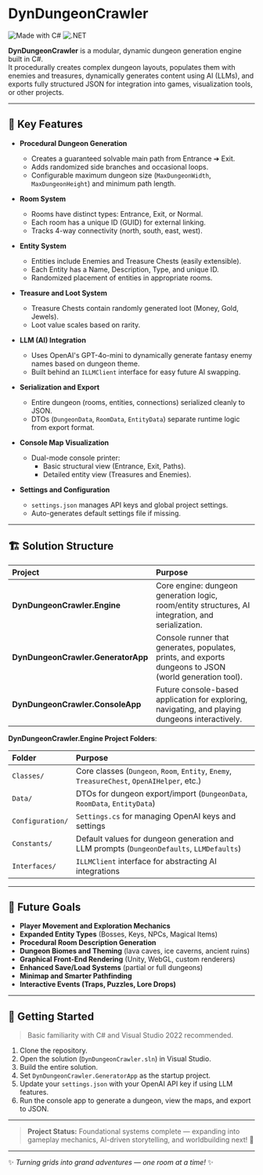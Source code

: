 ﻿# DynDungeonCrawler

![Made with C#](https://img.shields.io/badge/Made%20with-C%23-239120)
![.NET](https://img.shields.io/badge/.NET-9.0-blueviolet)

**DynDungeonCrawler** is a modular, dynamic dungeon generation engine built in C#.  
It procedurally creates complex dungeon layouts, populates them with enemies and treasures, dynamically generates content using AI (LLMs), and exports fully structured JSON for integration into games, visualization tools, or other projects.

---

## 🌟 Key Features

- **Procedural Dungeon Generation**
  - Creates a guaranteed solvable main path from Entrance ➔ Exit.
  - Adds randomized side branches and occasional loops.
  - Configurable maximum dungeon size (`MaxDungeonWidth`, `MaxDungeonHeight`) and minimum path length.

- **Room System**
  - Rooms have distinct types: Entrance, Exit, or Normal.
  - Each room has a unique ID (GUID) for external linking.
  - Tracks 4-way connectivity (north, south, east, west).

- **Entity System**
  - Entities include Enemies and Treasure Chests (easily extensible).
  - Each Entity has a Name, Description, Type, and unique ID.
  - Randomized placement of entities in appropriate rooms.

- **Treasure and Loot System**
  - Treasure Chests contain randomly generated loot (Money, Gold, Jewels).
  - Loot value scales based on rarity.

- **LLM (AI) Integration**
  - Uses OpenAI's GPT-4o-mini to dynamically generate fantasy enemy names based on dungeon theme.
  - Built behind an `ILLMClient` interface for easy future AI swapping.

- **Serialization and Export**
  - Entire dungeon (rooms, entities, connections) serialized cleanly to JSON.
  - DTOs (`DungeonData`, `RoomData`, `EntityData`) separate runtime logic from export format.

- **Console Map Visualization**
  - Dual-mode console printer:
    - Basic structural view (Entrance, Exit, Paths).
    - Detailed entity view (Treasures and Enemies).

- **Settings and Configuration**
  - `settings.json` manages API keys and global project settings.
  - Auto-generates default settings file if missing.

---

## 🏗️ Solution Structure

| Project | Purpose |
|:--------|:--------|
| **DynDungeonCrawler.Engine** | Core engine: dungeon generation logic, room/entity structures, AI integration, and serialization. |
| **DynDungeonCrawler.GeneratorApp** | Console runner that generates, populates, prints, and exports dungeons to JSON (world generation tool). |
| **DynDungeonCrawler.ConsoleApp** | Future console-based application for exploring, navigating, and playing dungeons interactively. |

**DynDungeonCrawler.Engine Project Folders**:

| Folder | Purpose |
|:-------|:--------|
| `Classes/` | Core classes (`Dungeon`, `Room`, `Entity`, `Enemy`, `TreasureChest`, `OpenAIHelper`, etc.) |
| `Data/` | DTOs for dungeon export/import (`DungeonData`, `RoomData`, `EntityData`) |
| `Configuration/` | `Settings.cs` for managing OpenAI keys and settings |
| `Constants/` | Default values for dungeon generation and LLM prompts (`DungeonDefaults`, `LLMDefaults`) |
| `Interfaces/` | `ILLMClient` interface for abstracting AI integrations |

---

## 🚀 Future Goals

- **Player Movement and Exploration Mechanics**
- **Expanded Entity Types** (Bosses, Keys, NPCs, Magical Items)
- **Procedural Room Description Generation**
- **Dungeon Biomes and Theming** (lava caves, ice caverns, ancient ruins)
- **Graphical Front-End Rendering** (Unity, WebGL, custom renderers)
- **Enhanced Save/Load Systems** (partial or full dungeons)
- **Minimap and Smarter Pathfinding**
- **Interactive Events (Traps, Puzzles, Lore Drops)**

---

## 🔹 Getting Started

> Basic familiarity with C# and Visual Studio 2022 recommended.

1. Clone the repository.
2. Open the solution (`DynDungeonCrawler.sln`) in Visual Studio.
3. Build the entire solution.
4. Set `DynDungeonCrawler.GeneratorApp` as the startup project.
5. Update your `settings.json` with your OpenAI API key if using LLM features.
6. Run the console app to generate a dungeon, view the maps, and export to JSON.

---

> **Project Status:** Foundational systems complete — expanding into gameplay mechanics, AI-driven storytelling, and worldbuilding next! 🚀

---

✨ _Turning grids into grand adventures — one room at a time!_ ✨
